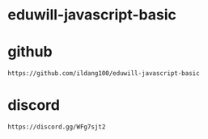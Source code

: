 # eduwill-javascript-basic

# github
```
https://github.com/ildang100/eduwill-javascript-basic
```

# discord
```
https://discord.gg/WFg7sjt2
```